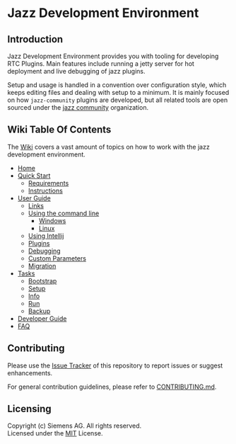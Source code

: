 # Jazz Development Environment
## Introduction
Jazz Development Environment provides you with tooling for developing RTC Plugins. Main features include running a jetty server for hot deployment and live debugging of jazz plugins.

Setup and usage is handled in a convention over configuration style, which keeps editing files and dealing with setup to a minimum. It is mainly focused on how `jazz-community` plugins are developed, but all related tools are open sourced under the [jazz community](https://github.com/jazz-community/) organization.

## Wiki Table Of Contents
The [Wiki](https://github.com/jazz-community/jazz-debug-environment/wiki) covers a vast amount of topics on how to work with the jazz development environment.

* [Home](https://github.com/jazz-community/jazz-debug-environment/wiki)
* [Quick Start](https://github.com/jazz-community/jazz-debug-environment/wiki/2.0-Quick-Start)
  * [Requirements](https://github.com/jazz-community/jazz-debug-environment/wiki/2.1-Requirements)
  * [Instructions](https://github.com/jazz-community/jazz-debug-environment/wiki/2.2-Instructions)
* [User Guide](https://github.com/jazz-community/jazz-debug-environment/wiki/3.0-User-Guide)
  * [Links](https://github.com/jazz-community/jazz-debug-environment/wiki/3.1-Links)
  * [Using the command line](https://github.com/jazz-community/jazz-debug-environment/wiki/3.2-Using-the-command-line)
    * [Windows](https://github.com/jazz-community/jazz-debug-environment/wiki/3.2.1-Windows)
    * [Linux](https://github.com/jazz-community/jazz-debug-environment/wiki/3.2.2-Linux)
  * [Using Intellij](https://github.com/jazz-community/jazz-debug-environment/wiki/3.3-Using-IntelliJ)
  * [Plugins](https://github.com/jazz-community/jazz-debug-environment/wiki/3.4-Plugins)
  * [Debugging](https://github.com/jazz-community/jazz-debug-environment/wiki/3.5-Debugging)
  * [Custom Parameters](https://github.com/jazz-community/jazz-debug-environment/wiki/3.6-Custom-Parameters)
  * [Migration](https://github.com/jazz-community/jazz-debug-environment/wiki/3.7-Migration)
* [Tasks](https://github.com/jazz-community/jazz-debug-environment/wiki/5.0-Tasks)
  * [Bootstrap](https://github.com/jazz-community/jazz-debug-environment/wiki/5.1-Bootstrap)
  * [Setup](https://github.com/jazz-community/jazz-debug-environment/wiki/5.2-Setup)
  * [Info](https://github.com/jazz-community/jazz-debug-environment/wiki/5.3-Info)
  * [Run](https://github.com/jazz-community/jazz-debug-environment/wiki/5.4-Run)
  * [Backup](https://github.com/jazz-community/jazz-debug-environment/wiki/5.5-Backup)
* [Developer Guide](https://github.com/jazz-community/jazz-debug-environment/wiki/6.-Developer-Guide)
* [FAQ](https://github.com/jazz-community/jazz-debug-environment/wiki/7.-FAQ)

## Contributing
Please use the [Issue Tracker](https://github.com/jazz-community/jazz-debug-environment/issues) of this repository to report issues or suggest enhancements.

For general contribution guidelines, please refer to [CONTRIBUTING.md](https://github.com/jazz-community/welcome/blob/master/CONTRIBUTING.md).

## Licensing
Copyright (c) Siemens AG. All rights reserved.<br>
Licensed under the [MIT](https://github.com/jazz-community/rtc-git-connector/blob/master/LICENSE) License.
